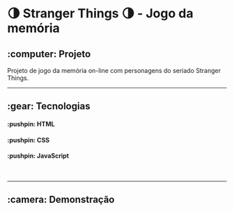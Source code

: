 # 🌗 Stranger Things 🌗 - Jogo da memória
<h2> :computer: Projeto </h2>
 <p> Projeto de jogo da memória on-line com personagens do seriado Stranger Things. </p>
<hr>
<h2> :gear: Tecnologias </h2>
    <h4> :pushpin: HTML </h4>
    <h4> :pushpin: CSS </h4>
    <h4> :pushpin: JavaScript </h4>
 <br>
<hr>
<h2> :camera: Demonstração </h2>
